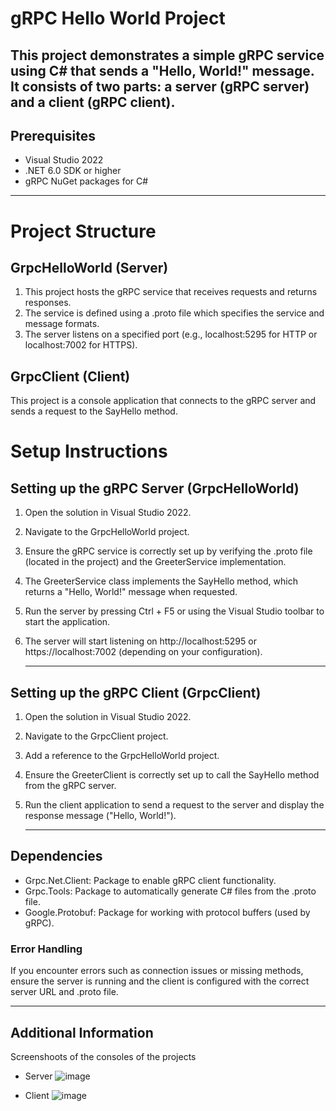 # gRPC Hello World Project
This project demonstrates a simple gRPC service using C# that sends a "Hello, World!" message. It consists of two parts: a server (gRPC server) and a client (gRPC client).
---
## Prerequisites
- Visual Studio 2022
- .NET 6.0 SDK or higher
- gRPC NuGet packages for C#
--- 
# Project Structure
## GrpcHelloWorld (Server)
1. This project hosts the gRPC service that receives requests and returns responses.
2. The service is defined using a .proto file which specifies the service and message formats.
3. The server listens on a specified port (e.g., localhost:5295 for HTTP or localhost:7002 for HTTPS).

   
## GrpcClient (Client)
This project is a console application that connects to the gRPC server and sends a request to the SayHello method.

# Setup Instructions
## Setting up the gRPC Server (GrpcHelloWorld)
1. Open the solution in Visual Studio 2022.
2. Navigate to the GrpcHelloWorld project.
3. Ensure the gRPC service is correctly set up by verifying the .proto file (located in the project) and the GreeterService implementation.
4. The GreeterService class implements the SayHello method, which returns a "Hello, World!" message when requested.
5. Run the server by pressing Ctrl + F5 or using the Visual Studio toolbar to start the application.
6. The server will start listening on http://localhost:5295 or https://localhost:7002 (depending on your configuration).
   
   ---
   
## Setting up the gRPC Client (GrpcClient)
1. Open the solution in Visual Studio 2022.
2. Navigate to the GrpcClient project.
3. Add a reference to the GrpcHelloWorld project.
4. Ensure the GreeterClient is correctly set up to call the SayHello method from the gRPC server.
5. Run the client application to send a request to the server and display the response message ("Hello, World!").

   --- 

## Dependencies
- Grpc.Net.Client: Package to enable gRPC client functionality.
- Grpc.Tools: Package to automatically generate C# files from the .proto file.
- Google.Protobuf: Package for working with protocol buffers (used by gRPC).

### Error Handling
If you encounter errors such as connection issues or missing methods, ensure the server is running and the client is configured with the correct server URL and .proto file.

---
## Additional Information
Screenshoots of the consoles of the projects
- Server
  ![image](https://github.com/user-attachments/assets/d28f446b-7bc3-49a6-a834-5a13728f2349)

- Client
  ![image](https://github.com/user-attachments/assets/c372ceda-1687-4d8d-9327-0e769817f51b)
